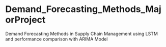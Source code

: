 # Demand_Forecasting_Methods_MajorProject
Demand Forecasting Methods in Supply Chain Management using LSTM and performance comparison with ARIMA Model
